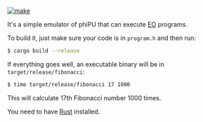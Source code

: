 [![make](https://github.com/yegor256/phi-emu/actions/workflows/cargo.yml/badge.svg)](https://github.com/yegor256/phi-emu/actions/workflows/cargo.yml)

It's a simple emulator of phiPU that can execute 
[EO](https://www.eolang.org) programs. 

To build it, just make sure your code is in `program.h` and then run:

```bash
$ cargo build --release
```

If everything goes well, an executable binary will be in `target/release/fibonacci`:

```bash
$ time target/release/fibonacci 17 1000
```

This will calculate 17th Fibonacci number 1000 times.

You need to have [Rust](https://www.rust-lang.org/tools/install) installed.
